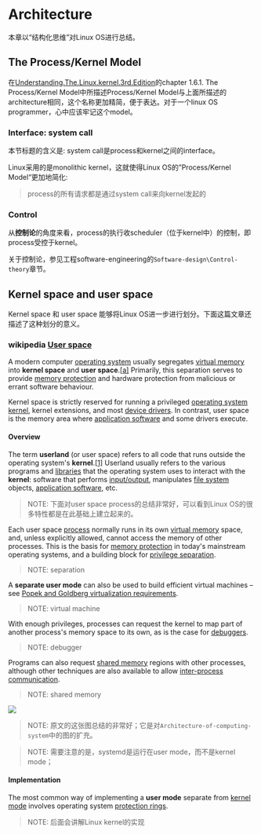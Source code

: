 # Architecture

本章以“结构化思维”对Linux OS进行总结。

## The Process/Kernel Model

在[Understanding.The.Linux.kernel.3rd.Edition](https://www.oreilly.com/library/view/understanding-the-linux/0596005652/)的chapter 1.6.1. The Process/Kernel Model中所描述Process/Kernel Model与上面所描述的architecture相同，这个名称更加精简，便于表达。对于一个linux OS programmer，心中应该牢记这个model。

### Interface: system call

本节标题的含义是: system call是process和kernel之间的interface。

Linux采用的是monolithic kernel，这就使得Linux OS的”Process/Kernel Model“更加地简化: 

> process的所有请求都是通过system call来向kernel发起的



### Control

从**控制论**的角度来看，process的执行收scheduler（位于kernel中）的控制，即process受控于kernel。

关于控制论，参见工程software-engineering的`Software-design\Control-theory`章节。

## Kernel space and user space

Kernel space 和 user space 能够将Linux OS进一步进行划分。下面这篇文章还描述了这种划分的意义。

### wikipedia [User space](https://en.wikipedia.org/wiki/User_space)

A modern computer [operating system](https://en.wikipedia.org/wiki/Operating_system) usually segregates [virtual memory](https://en.wikipedia.org/wiki/Virtual_memory) into **kernel space** and **user space**.[[a\]](https://en.wikipedia.org/wiki/User_space#cite_note-1) Primarily, this separation serves to provide [memory protection](https://en.wikipedia.org/wiki/Memory_protection) and hardware protection from malicious or errant software behaviour.

Kernel space is strictly reserved for running a privileged [operating system kernel](https://en.wikipedia.org/wiki/Operating_system_kernel), kernel extensions, and most [device drivers](https://en.wikipedia.org/wiki/Device_driver). In contrast, user space is the memory area where [application software](https://en.wikipedia.org/wiki/Application_software) and some drivers execute.



#### Overview 

The term **userland** (or user space) refers to all code that runs outside the operating system's **kernel**.[[1\]](https://en.wikipedia.org/wiki/User_space#cite_note-1) Userland usually refers to the various programs and [libraries](https://en.wikipedia.org/wiki/Library_(computing)) that the operating system uses to interact with the **kernel**: software that performs [input/output](https://en.wikipedia.org/wiki/Input/output), manipulates [file system](https://en.wikipedia.org/wiki/File_system) objects, [application software](https://en.wikipedia.org/wiki/Application_software), etc.

> NOTE: 下面对user space process的总结非常好，可以看到Linux OS的很多特性都是在此基础上建立起来的。

Each user space [process](https://en.wikipedia.org/wiki/Process_(computing)) normally runs in its own [virtual memory](https://en.wikipedia.org/wiki/Virtual_memory) space, and, unless explicitly allowed, cannot access the memory of other processes. This is the basis for [memory protection](https://en.wikipedia.org/wiki/Memory_protection) in today's mainstream operating systems, and a building block for [privilege separation](https://en.wikipedia.org/wiki/Privilege_separation). 

> NOTE: separation

A **separate user mode** can also be used to build efficient virtual machines – see [Popek and Goldberg virtualization requirements](https://en.wikipedia.org/wiki/Popek_and_Goldberg_virtualization_requirements). 

> NOTE: virtual machine

With enough privileges, processes can request the kernel to map part of another process's memory space to its own, as is the case for [debuggers](https://en.wikipedia.org/wiki/Debugger). 

> NOTE: debugger

Programs can also request [shared memory](https://en.wikipedia.org/wiki/Shared_memory_(interprocess_communication)) regions with other processes, although other techniques are also available to allow [inter-process communication](https://en.wikipedia.org/wiki/Inter-process_communication).

> NOTE: shared memory

![](E:/github/dengking/Unix-like-operating-system/docs/Kernel/pic/userland-and-kernel-space.png)

> NOTE: 原文的这张图总结的非常好；它是对`Architecture-of-computing-system`中的图的扩充。

> NOTE: 需要注意的是，systemd是运行在user mode，而不是kernel mode；



#### Implementation

The most common way of implementing a **user mode** separate from [kernel mode](https://en.wikipedia.org/wiki/Supervisor_mode) involves operating system [protection rings](https://en.wikipedia.org/wiki/Protection_ring).

> NOTE: 后面会讲解Linux kernel的实现

